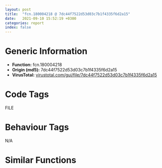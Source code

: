 ```yaml
---
layout: post
title:  "fcn.180004218 @ 7dc44f7522d53d03c7b1f4335f6d2a15"
date:   2021-09-10 15:52:19 +0300
categories: report
index: false
---
```


# Generic Information
- **Function:** fcn.180004218
- **Origin (md5):** 7dc44f7522d53d03c7b1f4335f6d2a15
- **VirusTotal:** [virustotal.com/gui/file/7dc44f7522d53d03c7b1f4335f6d2a15][virustotal_ref]

# Code Tags
<span class="tag" id="FILE">FILE</span>


# Behaviour Tags
<span class="bhv-tag" id="na">N/A</span>

# Similar Functions
<script type="text/javascript" src="https://www.gstatic.com/charts/loader.js"></script>
<script type="text/javascript">

    google.charts.load('current', {'packages':['corechart']});
    google.charts.setOnLoadCallback(drawChart);

    function drawChart() {
    var data = new google.visualization.DataTable();
        data.addColumn('number', 'X');
        data.addColumn('number', 'Y');
        data.addColumn({type: 'string', role: 'tooltip', 'p': {'html': true}});
        data.addColumn({'type': 'string', 'role': 'style'});
        
        data.addRows([
    [0, 0, '<b><a href="/report/fcn.180004218@7dc44f7522d53d03c7b1f4335f6d2a15">fcn.180004218</a><br>@7dc44f7522d53d03c7b1f4335f6d2a15</b><br>mov qword[rsp+0x10], rbx<br>mov qword[rsp+0x18], rbp<br>mov qword[rsp+0x20], rsi<br>push rdi<br>push r14<br>push r15<br>sub rsp, 0x250<br>mov rax, qword[0x1800141b0]<br>xor rax, rsp<br>mov qword[rsp+0x240], rax<br>mov edi, ecx<br>call fcn.1800041e8<br>xor esi, esi<br>mov rbx, rax<br>test rax, rax<br>je 0x1800043f3<br>lea ecx, [rsi+3]<br>call fcn.1800060c0<br>cmp eax, 1<br>je 0x180004388<br>lea ecx, [rsi+3]<br>call fcn.1800060c0<br>test eax, eax<br>jne 0x180004284<br>cmp dword[0x180014bd0], 1<br>je 0x180004388<br>cmp edi, 0xfc<br>je 0x1800043f3<br>lea rbp, [0x180014be0]<br>mov r15d, 0x314<br>lea r8, str.Runtime_Error__n_nProgram:_<br>mov rcx, rbp<br>mov edx, r15d<br>call fcn.180005f6c<br>xor ecx, ecx<br>test eax, eax<br>jne 0x180004474<br>lea r14, [0x180014c12]<br>mov r8d, 0x104<br>mov word[0x180014e1a], si<br>mov rdx, r14<br>call qword[sym.imp.KERNEL32.dll_GetModuleFileNameW]<br>lea edi, [r15-0x19]<br>test eax, eax<br>jne 0x1800042f7<br>lea r8, str._program_name_unknown_<br>mov edx, edi<br>mov rcx, r14<br>call fcn.180005f6c<br>test eax, eax<br>jne 0x180004420<br>mov rcx, r14<br>call fcn.180005fd8<br>inc rax<br>cmp rax, 0x3c<br>jbe 0x180004341<br>mov rcx, r14<br>call fcn.180005fd8<br>lea rcx, [rbp-0x44]<br>lea r8, [0x18000d5d8]<br>lea rcx, [rcx+rax*2]<br>mov r9d, 3<br>mov rax, rcx<br>sub rax, r14<br>sar rax, 1<br>sub rdi, rax<br>mov rdx, rdi<br>call fcn.180005ff4<br>test eax, eax<br>jne 0x180004435<br>lea r8, [0x18000d5e0]<br>mov rdx, r15<br>mov rcx, rbp<br>call fcn.180005ee4<br>test eax, eax<br>jne 0x18000445f<br>mov r8, rbx<br>mov rdx, r15<br>mov rcx, rbp<br>call fcn.180005ee4<br>test eax, eax<br>jne 0x18000444a<br>lea rdx, str.Microsoft_Visual_C_Runtime_Library<br>mov r8d, reloc.KERNEL32.dll_Sleep<br>mov rcx, rbp<br>call fcn.180006100<br>jmp 0x1800043f3<br>mov ecx, 0xfffffff4<br>call qword[sym.imp.KERNEL32.dll_GetStdHandle]<br>mov rdi, rax<br>lea rcx, [rax-1]<br>cmp rcx, 0xfffffffffffffffd<br>ja 0x1800043f3<br>mov r8d, esi<br>lea rdx, [rsp+0x40]<br>mov cl, byte[rbx]<br>mov byte[rdx], cl<br>cmp word[rbx], si<br>je 0x1800043c6<br>inc r8d<br>inc rdx<br>add rbx, 2<br>movsxd rax, r8d<br>cmp rax, 0x1f4<br>jb 0x1800043a8<br>lea rcx, [rsp+0x40]<br>mov byte[rsp+0x233], sil<br>call fcn.180004e30<br>lea r9, [rsp+0x30]<br>lea rdx, [rsp+0x40]<br>mov rcx, rdi<br>mov r8, rax<br>mov qword[rsp+0x20], rsi<br>call qword[sym.imp.KERNEL32.dll_WriteFile]<br>mov rcx, qword[rsp+0x240]<br>xor rcx, rsp<br>call fcn.180005c80<br>lea r11, [rsp+0x250]<br>mov rbx, qword[r11+0x28]<br>mov rbp, qword[r11+0x30]<br>mov rsi, qword[r11+0x38]<br>mov rsp, r11<br>pop r15<br>pop r14<br>pop rdi<br>ret <br>xor r9d, r9d<br>xor r8d, r8d<br>xor edx, edx<br>xor ecx, ecx<br>mov qword[rsp+0x20], rsi<br>call fcn.180004168<br>int3 <br>xor r9d, r9d<br>xor r8d, r8d<br>xor edx, edx<br>xor ecx, ecx<br>mov qword[rsp+0x20], rsi<br>call fcn.180004168<br>int3 <br>xor r9d, r9d<br>xor r8d, r8d<br>xor edx, edx<br>xor ecx, ecx<br>mov qword[rsp+0x20], rsi<br>call fcn.180004168<br>int3 <br>xor r9d, r9d<br>xor r8d, r8d<br>xor edx, edx<br>xor ecx, ecx<br>mov qword[rsp+0x20], rsi<br>call fcn.180004168<br>int3 <br>xor r9d, r9d<br>xor r8d, r8d<br>xor edx, edx<br>mov qword[rsp+0x20], rsi<br>call fcn.180004168<br>int3 <br><eoc> ', 'point { fill-color: #e0440e; }'],

        ]);

    var options = {
        title: 'Similarity Plot',
        legend: 'none',
        colors: ['#dedbd9', '#e6693e', '#ec8f6e', '#f3b49f', '#f6c7b6'],
        tooltip: {isHtml: true, trigger: 'both'},
        explorer: {
        actions: ["dragToZoom", "rightClickToReset"],
        },
        chartArea: {
        width: '80%',
        height: '80%'
        },
        width: '100%',
        height: '100%'
    };

    var chart = new google.visualization.ScatterChart(document.getElementById('chart_div'));

    chart.draw(data, options);
    }
    
</script>


<div id="chart_div" style="width: 100%px; height: 100%;"></div>

# Disassembled Code
{% highlight nasm %}

mov qword[rsp+0x10], rbx
mov qword[rsp+0x18], rbp
mov qword[rsp+0x20], rsi
push rdi
push r14
push r15
sub rsp, 0x250
mov rax, qword[0x1800141b0]
xor rax, rsp
mov qword[rsp+0x240], rax
mov edi, ecx
call fcn.1800041e8
xor esi, esi
mov rbx, rax
test rax, rax
je 0x1800043f3
lea ecx, [rsi+3]
call fcn.1800060c0
cmp eax, 1
je 0x180004388
lea ecx, [rsi+3]
call fcn.1800060c0
test eax, eax
jne 0x180004284
cmp dword[0x180014bd0], 1
je 0x180004388
cmp edi, 0xfc
je 0x1800043f3
lea rbp, [0x180014be0]
mov r15d, 0x314
lea r8, str.Runtime_Error__n_nProgram:_
mov rcx, rbp
mov edx, r15d
call fcn.180005f6c
xor ecx, ecx
test eax, eax
jne 0x180004474
lea r14, [0x180014c12]
mov r8d, 0x104
mov word[0x180014e1a], si
mov rdx, r14
call qword[sym.imp.KERNEL32.dll_GetModuleFileNameW]
lea edi, [r15-0x19]
test eax, eax
jne 0x1800042f7
lea r8, str._program_name_unknown_
mov edx, edi
mov rcx, r14
call fcn.180005f6c
test eax, eax
jne 0x180004420
mov rcx, r14
call fcn.180005fd8
inc rax
cmp rax, 0x3c
jbe 0x180004341
mov rcx, r14
call fcn.180005fd8
lea rcx, [rbp-0x44]
lea r8, [0x18000d5d8]
lea rcx, [rcx+rax*2]
mov r9d, 3
mov rax, rcx
sub rax, r14
sar rax, 1
sub rdi, rax
mov rdx, rdi
call fcn.180005ff4
test eax, eax
jne 0x180004435
lea r8, [0x18000d5e0]
mov rdx, r15
mov rcx, rbp
call fcn.180005ee4
test eax, eax
jne 0x18000445f
mov r8, rbx
mov rdx, r15
mov rcx, rbp
call fcn.180005ee4
test eax, eax
jne 0x18000444a
lea rdx, str.Microsoft_Visual_C_Runtime_Library
mov r8d, reloc.KERNEL32.dll_Sleep
mov rcx, rbp
call fcn.180006100
jmp 0x1800043f3
mov ecx, 0xfffffff4
call qword[sym.imp.KERNEL32.dll_GetStdHandle]
mov rdi, rax
lea rcx, [rax-1]
cmp rcx, 0xfffffffffffffffd
ja 0x1800043f3
mov r8d, esi
lea rdx, [rsp+0x40]
mov cl, byte[rbx]
mov byte[rdx], cl
cmp word[rbx], si
je 0x1800043c6
inc r8d
inc rdx
add rbx, 2
movsxd rax, r8d
cmp rax, 0x1f4
jb 0x1800043a8
lea rcx, [rsp+0x40]
mov byte[rsp+0x233], sil
call fcn.180004e30
lea r9, [rsp+0x30]
lea rdx, [rsp+0x40]
mov rcx, rdi
mov r8, rax
mov qword[rsp+0x20], rsi
call qword[sym.imp.KERNEL32.dll_WriteFile]
mov rcx, qword[rsp+0x240]
xor rcx, rsp
call fcn.180005c80
lea r11, [rsp+0x250]
mov rbx, qword[r11+0x28]
mov rbp, qword[r11+0x30]
mov rsi, qword[r11+0x38]
mov rsp, r11
pop r15
pop r14
pop rdi
ret
xor r9d, r9d
xor r8d, r8d
xor edx, edx
xor ecx, ecx
mov qword[rsp+0x20], rsi
call fcn.180004168
int3
xor r9d, r9d
xor r8d, r8d
xor edx, edx
xor ecx, ecx
mov qword[rsp+0x20], rsi
call fcn.180004168
int3
xor r9d, r9d
xor r8d, r8d
xor edx, edx
xor ecx, ecx
mov qword[rsp+0x20], rsi
call fcn.180004168
int3
xor r9d, r9d
xor r8d, r8d
xor edx, edx
xor ecx, ecx
mov qword[rsp+0x20], rsi
call fcn.180004168
int3
xor r9d, r9d
xor r8d, r8d
xor edx, edx
mov qword[rsp+0x20], rsi
call fcn.180004168
int3

{% endhighlight %}

[virustotal_ref]: https://www.virustotal.com/gui/file/7dc44f7522d53d03c7b1f4335f6d2a15